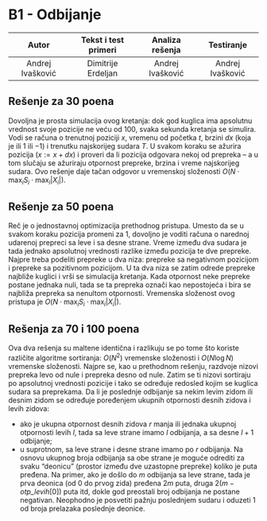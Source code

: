 # B1 - Odbijanje

| Autor | Tekst i test primeri | Analiza rеšenja | Testiranje |
|:-:|:-:|:-:|:-:|
| Andrej Ivašković | Dimitrije Erdeljan | Andrej Ivašković | Andrej Ivašković |

## Rešenje za 30 poena

Dovoljna je prosta simulacija ovog kretanja: dok god kuglica ima apsolutnu vrednost svoje pozicije ne veću od 100, svaka sekunda kretanja se simulira. Vodi se računa o trenutnoj poziciji $x$, vremenu od početka $t$, brzini $\mathit{dx}$ (koja je ili $1$ ili $-1$) i trenutku najskorijeg sudara $T$. U svakom koraku se ažurira pozicija ($x := x + \mathit{dx}$) i proveri da li pozicija odgovara nekoj od prepreka – a u tom slučaju se ažuriraju otpornost prepreke, brzina i vreme najskorijeg sudara. Ovo rešenje daje tačan odgovor u vremenskoj složenosti $O(N \cdot \max_i S_i \cdot \max_i |X_i|)$.

## Rešenje za 50 poena

Reč je o jednostavnoj optimizacija prethodnog pristupa. Umesto da se u svakom koraku pozicija promeni za 1, dovoljno je voditi računa o narednoj udarenoj prepreci sa leve i sa desne strane. Vreme između dva sudara je tada jednako apsolutnoj vrednosti razlike između pozicija te dve prepreke. Najpre treba podeliti prepreke u dva niza: prepreke sa negativnom pozicijom i prepreke sa pozitivnom pozicijom. U ta dva niza se zatim odrede prepreke najbliže kuglici i vrši se simulacija kretanja. Kada otpornost neke prepreke postane jednaka nuli, tada se ta prepreka označi kao nepostojeća i bira se najbliža prepreka sa nenultom otpornosti. Vremenska složenost ovog pristupa je $O(N \cdot \max_i S_i \cdot \max_i |X_i|)$.

## Rešenja za 70 i 100 poena

Ova dva rešenja su maltene identična i razlikuju se po tome što koriste različite algoritme sortiranja: $O(N^2)$ vremenske složenosti i $O(N \log N)$ vremenske složenosti. Najpre se, kao u prethodnom rešenju, razdvoje nizovi prepreka levo od nule i prepreka desno od nule. Zatim se ti nizovi sortiraju po apsolutnoj vrednosti pozicije i tako se određuje redosled kojim se kuglica sudara sa preprekama. Da li je poslednje odbijanje sa nekim levim zidom ili desnim zidom se određuje poređenjem ukupnih otpornosti desnih zidova i levih zidova:
* ako je ukupna otpornost desnih zidova $r$ manja ili jednaka ukupnoj otpornosti levih $l$, tada sa leve strane imamo $l$ odbijanja, a sa desne $l+1$ odbijanje;
* u suprotnom, sa leve strane i desne strane imamo po $r$ odbijanja.
Na osnovu ukupnog broja odbijanja sa obe strane je moguće odrediti za svaku “deonicu” (prostor između dve uzastopne prepreke) koliko je puta pređena. Na primer, ako je došlo do $m$ odbijanja sa leve strane, tada je prva deonica (od 0 do prvog zida) pređena $2m$ puta, druga $2(m-\mathit{otp\_levih}[0])$ puta itd, dokle god preostali broj odbijanja ne postane negativan. Neophodno je posvetiti pažnju poslednjem sudaru i oduzeti $1$ od broja prelazaka poslednje deonice.
